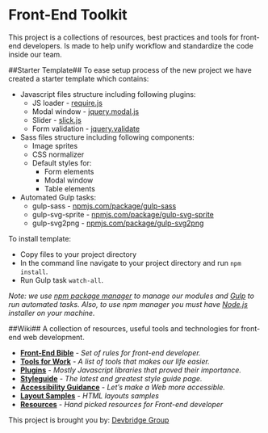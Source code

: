# **Front-End Toolkit** #
This project is a collections of resources, best practices and tools for front-end developers. Is made to help unify workflow and standardize the code inside our team.

##Starter Template##
To ease setup process of the new project we have created a starter template which contains:

* Javascript files structure including following plugins:
    * JS loader - [require.js](http://requirejs.org/)
    * Modal window - [jquery.modal.js](https://www.devbridge.com/sourcery/components/jquery-modal/)
    * Slider - [slick.js](http://kenwheeler.github.io/slick/)
    * Form validation - [jquery.validate](http://jqueryvalidation.org/)
* Sass files structure including following components:
    * Image sprites
    * CSS normalizer
    * Default styles for:
        * Form elements
        * Modal window
        * Table elements
* Automated Gulp tasks:
    * gulp-sass - [npmjs.com/package/gulp-sass](https://www.npmjs.com/package/gulp-sass)
    * gulp-svg-sprite - [npmjs.com/package/gulp-svg-sprite](https://www.npmjs.com/package/gulp-svg-sprite)
    * gulp-svg2png - [npmjs.com/package/gulp-svg2png](https://www.npmjs.com/package/gulp-svg2png)


To install template:

* Copy files to your project directory
* In the command line navigate to your project directory and run `npm install`.
* Run Gulp task `watch-all`.

_Note: we use [npm package manager](https://www.npmjs.com/) to manage our modules and [Gulp](http://gulpjs.com/) to run automated tasks. Also, to use npm manager you must have [Node.js](https://nodejs.org/) installer on your machine._

##Wiki##
A collection of resources, useful tools and technologies for front-end web development.

* **[Front-End Bible](https://github.com/devbridge/Front-End-Toolkit/wiki/Front-End-Bible)** - _Set of rules for front-end developer._
* **[Tools for Work](https://github.com/devbridge/Front-End-Toolkit/wiki/Tools-For-Work)** - _A list of tools that makes our life easier._
* **[Plugins](https://github.com/devbridge/Front-End-Toolkit/wiki/Plugins)** - _Mostly Javascript libraries that proved their importance._
* **[Styleguide](https://github.com/devbridge/Styleguide)** - _The latest and greatest style guide page._
* **[Accessibility Guidance](https://github.com/devbridge/Front-End-Toolkit/wiki/Accessibility-guidance)** - _Let’s make a Web more accessible._
* **[Layout Samples](https://github.com/devbridge/Front-End-Toolkit/wiki/Layout-samples)** - _HTML layouts samples_
* **[Resources](https://github.com/devbridge/Front-End-Toolkit/wiki/Front-end-resources-list)** - _Hand picked resources for Front-end developer_


This project is brought you by: [Devbridge Group](https://www.devbridge.com/) 

